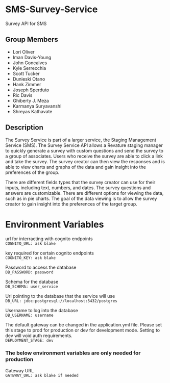 # SMS-Survey-Service

Survey API for SMS

## Group Members

* Lori Oliver
* Iman Davis-Young
* John Goncalves
* Kyle Serrecchia
* Scott Tucker
* Dunieski Otano
* Hank Zimmer
* Joseph Sperduto
* Ric Davis
* Ghiberty J. Meza
* Karmanya Suryavanshi
* Shreyas Kathavate

## Description

The Survey Service is part of a larger service, the Staging Management Service (SMS). The Survey Service API allows a Revature staging manager to quickly generate a survey with custom questions and send the survey to a group of associates. Users who receive the survey are able to click a link and take the survey. The survey creator can then view the responses and is able to view charts and graphs of the data and gain insight into the preferences of the group.

There are different fields types that the survey creator can use for their inputs, including text, numbers, and dates. The survey questions and answers are customizable. There are different options for viewing the data, such as in pie charts. The goal of the data viewing is to allow the survey creator to gain insight into the preferences of the target group.

# Environment Variables
url for interracting with cognito endpoints  
```COGNITO_URL: ask blake```  

key required for certain cognito endpoints  
```COGNITO_KEY: ask blake```

Password to access the database  
```DB_PASSWORD: password```

Schema for the database  
```DB_SCHEMA: user_service```

Url pointing to the database that the service will use  
```DB_URL: jdbc:postgresql://localhost:5432/postgres```

Username to log into the database   
```DB_USERNAME: username```

The default gateway can be changed in the application.yml file.
Please set this stage to prod for production or dev for development mode. Setting to dev will void auth requirements.  
```DEPLOYMENT_STAGE: dev```

### The below environment variables are only needed for production
Gateway URL  
```GATEWAY_URL: ask blake if needed```